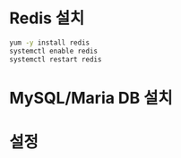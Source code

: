 # Redis 설치

```sh
yum -y install redis
systemctl enable redis
systemctl restart redis
```

# MySQL/Maria DB 설치

# 설정

